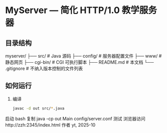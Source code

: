 # MyServer — 简化 HTTP/1.0 教学服务器

## 目录结构
myserver/
├── src/          # Java 源码
├── config/       # 服务器配置文件
├── www/          # 静态网页
├── cgi-bin/      # CGI 可执行脚本
├── README.md     # 本文档
└── .gitignore    # 不纳入版本控制的文件列表
## 如何运行
1. 编译  
   ```bash
   javac -d out src/*.java
启动
bash
复制
java -cp out Main config/server.conf
测试
浏览器访问 http://zzh:2345/index.html
作者
yt, 2025-10
